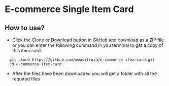 # E-commerce Single Item Card

## How to use?

* Click the Clone or Download button in GitHub and download as a ZIP file or you can enter the following command in you terminal to get a copy of this item card.

```
  git clone https://github.com/mwasifraza/e-commerce-item-card.git
  cd e-commerce-item-card
```

* After the files have been downloaded you will get a folder with all the required files